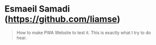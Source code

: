 # Esmaeil Samadi (https://github.com/liamse)
> How to make PWA Website to test it. This is exactly what I try to do hear.